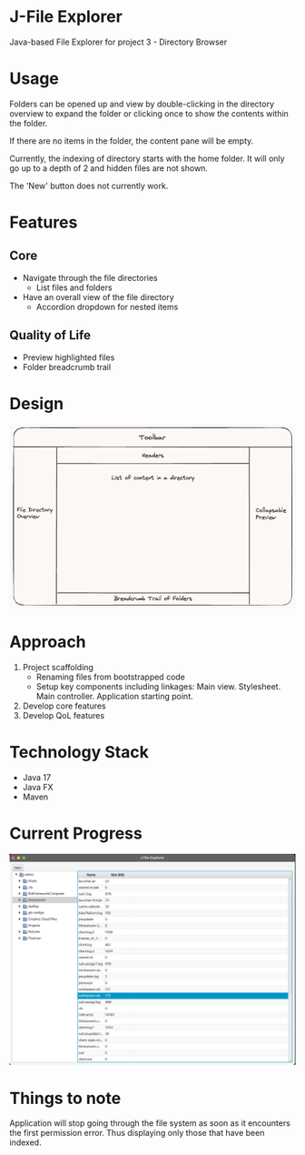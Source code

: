 # J-File Explorer
Java-based File Explorer for project 3 - Directory Browser

# Usage
Folders can be opened up and view by double-clicking in the directory overview to expand the folder
or clicking once to show the contents within the folder.

If there are no items in the folder, the content pane will be empty.

Currently, the indexing of directory starts with the home folder.
It will only go up to a depth of 2 and hidden files are not shown.

The 'New' button does not currently work.

# Features
## Core
- Navigate through the file directories
    - List files and folders
- Have an overall view of the file directory
    - Accordion dropdown for nested items

## Quality of Life
- Preview highlighted files
- Folder breadcrumb trail

# Design
![Application design](./resources/file-explorer-design.png)

# Approach
1. Project scaffolding
    - Renaming files from bootstrapped code
    - Setup key components including linkages: Main view. Stylesheet. Main controller. Application starting point.
2. Develop core features
3. Develop QoL features

# Technology Stack
- Java 17
- Java FX
- Maven

# Current Progress
![Current progress](./resources/progress.png)

# Things to note
Application will stop going through the file system as soon as it encounters the first permission error. 
Thus displaying only those that have been indexed.
